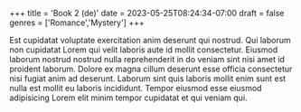 +++
title = 'Book 2 (de)'
date = 2023-05-25T08:24:34-07:00
draft = false
genres = ['Romance','Mystery']
+++

Est cupidatat voluptate exercitation anim deserunt qui nostrud. Qui laborum non cupidatat Lorem qui velit laboris aute id mollit consectetur. Eiusmod laborum nostrud nostrud nulla reprehenderit in do veniam sint nisi amet id proident laborum. Dolore ex magna cillum deserunt esse officia consectetur nisi fugiat anim ad deserunt. Laborum sint quis laboris mollit enim sunt est nulla est mollit eu laboris incididunt. Tempor eiusmod esse eiusmod adipisicing Lorem elit minim tempor cupidatat et qui veniam qui.
